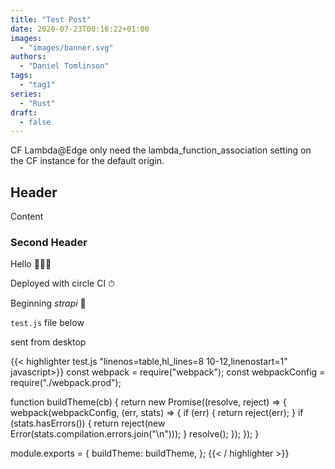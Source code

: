 ```yaml
---
title: "Test Post"
date: 2020-07-23T00:16:22+01:00
images:
  - "images/banner.svg"
authors:
  - "Daniel Tomlinson"
tags:
  - "tag1"
series:
  - "Rust"
draft:
  - false
---
```


CF Lambda@Edge only need the lambda_function_association setting on the CF instance for the default origin.

<!--more-->

## Header

Content

### Second Header

Hello 💁🏻‍♀️

Deployed with circle CI ⏱

Beginning _strapi_ 🐳

`test.js` file below

sent from desktop

{{< highlighter test.js "linenos=table,hl_lines=8 10-12,linenostart=1" javascript>}}
const webpack = require("webpack");
const webpackConfig = require("./webpack.prod");

function buildTheme(cb) {
  return new Promise((resolve, reject) => {
    webpack(webpackConfig, (err, stats) => {
      if (err) {
        return reject(err);
      }
      if (stats.hasErrors()) {
        return reject(new Error(stats.compilation.errors.join("\n")));
      }
      resolve();
    });
  });
}

module.exports = {
  buildTheme: buildTheme,
};
{{< / highlighter >}}
